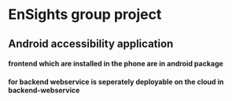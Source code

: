 # EnSights group project
## Android accessibility application
#### frontend which are installed in the phone are in android package
#### for backend webservice is seperately deployable on the cloud in backend-webservice

